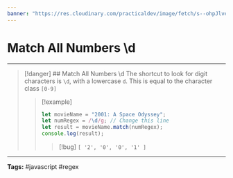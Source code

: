 ```yaml
---
banner: "https://res.cloudinary.com/practicaldev/image/fetch/s--ohpJlve1--/c_imagga_scale,f_auto,fl_progressive,h_420,q_auto,w_1000/https://res.cloudinary.com/drquzbncy/image/upload/v1586605549/javascript_banner_sxve2l.jpg"
---
```

# Match All Numbers \d
<hr> 

> [!danger] ## Match All Numbers \d
> The shortcut to look for digit characters is `\d`, with a lowercase `d`. This is equal to the character class `[0-9]`
> 
> > [!example]
> > 
> > ```js
> > let movieName = "2001: A Space Odyssey";
> > let numRegex = /\d/g; // Change this line
> > let result = movieName.match(numRegex);
> > console.log(result);
> > ```
> > > [!bug]
> > > <code>[ '2', '0', '0', '1' ]</code>
> > 
> 

<hr>
<b>Tags:</b> #javascript #regex